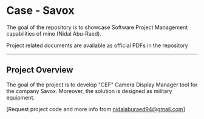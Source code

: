 # Case - Savox

The goal of the repository is to showcase Software Project Management capabilities of mine (Nidal Abu-Raed).

Project related documents are available as official PDFs in the repository

----------------------------------------------------------------------------------------------------------------------------------------------------------------------------------------------------------------------------------------------------------------------------------
## Project Overview

The goal of the project is to develop "CEF" Camera Display Manager tool for the company Savox. Moreover, the solution is designed as military equipment.

[Request project code and more info from nidalaburaed94@gmail.com]
